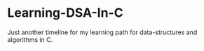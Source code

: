 # Learning-DSA-In-C
Just another timeline for my learning path for data-structures and algorithms in C.
